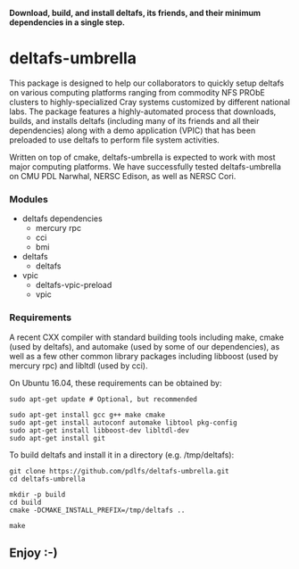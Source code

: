 **Download, build, and install deltafs, its friends, and their minimum dependencies in a single step.**

# deltafs-umbrella

This package is designed to help our collaborators to quickly setup deltafs on various computing platforms ranging from commodity NFS PRObE clusters to highly-specialized Cray systems customized by different national labs. The package features a highly-automated process that downloads, builds, and installs deltafs (including many of its friends and all their dependencies) along with a demo application (VPIC) that has been preloaded to use deltafs to perform file system activities.

Written on top of cmake, deltafs-umbrella is expected to work with most major computing platforms. We have successfully tested deltafs-umbrella on CMU PDL Narwhal, NERSC Edison, as well as NERSC Cori.

### Modules

* deltafs dependencies
  * mercury rpc
  * cci
  * bmi
* deltafs
  * deltafs
* vpic
  * deltafs-vpic-preload
  * vpic

### Requirements

A recent CXX compiler with standard building tools including make, cmake (used by deltafs), and automake (used by some of our dependencies), as well as a few other common library packages including libboost (used by mercury rpc) and libltdl (used by cci).

On Ubuntu 16.04, these requirements can be obtained by:

```
sudo apt-get update # Optional, but recommended

sudo apt-get install gcc g++ make cmake
sudo apt-get install autoconf automake libtool pkg-config
sudo apt-get install libboost-dev libltdl-dev
sudo apt-get install git
```

To build deltafs and install it in a directory (e.g. /tmp/deltafs):

```
git clone https://github.com/pdlfs/deltafs-umbrella.git
cd deltafs-umbrella

mkdir -p build
cd build
cmake -DCMAKE_INSTALL_PREFIX=/tmp/deltafs ..

make
```

## Enjoy :-)
